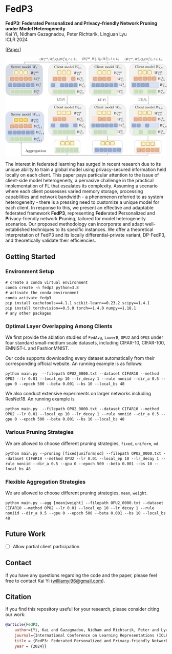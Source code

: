 # FedP3

**FedP3: Federated Personalized and Privacy-friendly Network Pruning under Model Heterogeneity**\
Kai Yi, Nidham Gazagnadou, Peter Richtarik, Lingjuan Lyu\
ICLR 2024

[[Paper](https://openreview.net/forum?id=hbHwZYqk9T)]

![](img/tissue-1.png)

The interest in federated learning has surged in recent research due to its unique ability to train a global model using privacy-secured information held locally on each client. 
This paper pays particular attention to the issue of client-side model heterogeneity, a pervasive challenge in the practical implementation of FL that escalates its complexity. 
Assuming a scenario where each client possesses varied memory storage, processing capabilities and network bandwidth - a phenomenon referred to as system heterogeneity - there is a pressing need to customize a unique model for each client.
In response to this, we present an effective and adaptable federated framework **FedP3**, representing **Fed**erated **P**ersonalized and **P**rivacy-friendly network **P**runing, tailored for model heterogeneity scenarios. 
Our proposed methodology can incorporate and adapt well-established techniques to its specific instances. We offer a theoretical interpretation of FedP3 and its locally differential-private variant, DP-FedP3, and theoretically validate their efficiencies.


## Getting Started

### Environment Setup

```angular2html
# create a conda virtual environment
conda create -n fedp3 python=3.8
# activate the conda environment
conda activate fedp3
pip install cachetools==4.1.1 scikit-learn==0.23.2 scipy==1.4.1
pip install torchvision==0.5.0 torch==1.4.0 numpy==1.18.1
# any other packages
```

### Optimal Layer Overlapping Among Clients
We first provide the ablation studies of `FedAvg`, `LowerB`, `OPU2` and `OPU3` under four standard small-medium scale datasets, including CIFAR-10, CIFAR-100, EMNIST-L and FashionMNIST. 

Our code supports downloading every dataset automatically from their corresponding official website. An running example is as follows:

```angular2html
python main.py  --filepath OPU2_0000.txt --dataset CIFAR10 --method OPU2 --lr 0.01 --local_ep 10 --lr_decay 1 --rule noniid --dir_a 0.5 --gpu 0 --epoch 500 --beta 0.001 --bs 10 --local_bs 48
```

We also conduct extensive experiments on larger networks including ResNet18. An running example is 

```angular2html
python main.py  --filepath OPU2_0000.txt --dataset CIFAR10 --method OPU2 --lr 0.01 --local_ep 10 --lr_decay 1 --rule noniid --dir_a 0.5 --gpu 0 --epoch 500 --beta 0.001 --bs 10 --local_bs 48
```

### Various Pruning Strategies
We are allowed to choose different pruning strategies, `fixed`, `uniform`, `od`. 

```angular2html
python main.py --pruning [fixed|uniform|od] --filepath OPU2_0000.txt --dataset CIFAR10 --method OPU2 --lr 0.01 --local_ep 10 --lr_decay 1 --rule noniid --dir_a 0.5 --gpu 0 --epoch 500 --beta 0.001 --bs 10 --local_bs 48
```

### Flexible Aggregation Strategies
We are allowed to choose different pruning strategies, `mean`, `weight`. 

```angular2html
python main.py --agg [mean|weight] --filepath OPU2_0000.txt --dataset CIFAR10 --method OPU2 --lr 0.01 --local_ep 10 --lr_decay 1 --rule noniid --dir_a 0.5 --gpu 0 --epoch 500 --beta 0.001 --bs 10 --local_bs 48
```


## Future Work
- [ ] Allow partial client participation


## Contact

If you have any questions regarding the code and the paper, please feel free to contact Kai Yi (williamyi96@gmail.com).


## Citation
If you find this repository useful for your research, please consider citing our work:

```bibtex
@article{FedP3,
	author={Yi, Kai and Gazagnadou, Nidham and Richtarik, Peter and Lyu, Lingjuan},
	journal={International Conference on Learning Representations (ICLR)},
	title = {FedP3: Federated Personalized and Privacy-friendly Network Pruning under Model Heterogeneity},
	year = {2024}}
```